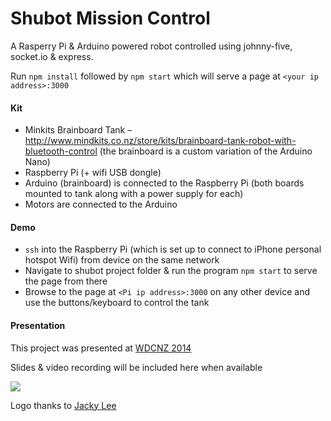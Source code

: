Shubot Mission Control
======

A Rasperry Pi & Arduino powered robot controlled using johnny-five, socket.io & express.

Run `npm install` followed by `npm start` which will serve a page at `<your ip address>:3000`

#### Kit

- Minkits Brainboard Tank – http://www.mindkits.co.nz/store/kits/brainboard-tank-robot-with-bluetooth-control (the brainboard is a custom variation of the Arduino Nano)
- Raspberry Pi (+ wifi USB dongle)
- Arduino (brainboard) is connected to the Raspberry Pi (both boards mounted to tank along with a power supply for each)
- Motors are connected to the Arduino

#### Demo

- `ssh` into the Raspberry Pi (which is set up to connect to iPhone personal hotspot Wifi) from device on the same network
- Navigate to shubot project folder & run the program `npm start` to serve the page from there
- Browse to the page at `<Pi ip address>:3000` on any other device and use the buttons/keyboard to control the tank

#### Presentation

This project was presented at <a href="http://wdcnz.com/">WDCNZ 2014</a>

Slides & video recording will be included here when available

<img src="http://i.imgur.com/NaHdvBi.png" />

Logo thanks to [Jacky Lee](http://jackylee.co/100logos/2014/07/09/day-33.html)
